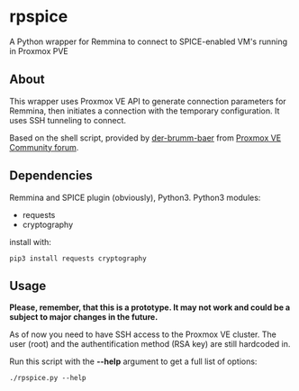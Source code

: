 # rpspice
A Python wrapper for Remmina to connect to SPICE-enabled VM's running in Proxmox PVE

## About
This wrapper uses Proxmox VE API to generate connection parameters for Remmina, then initiates a connection with the temporary configuration.
It uses SSH tunneling to connect.

Based on the shell script, provided by [der-brumm-baer](https://forum.proxmox.com/members/der-brumm-baer.60239/) from [Proxmox VE Community forum](https://forum.proxmox.com/threads/remote-spice-access-without-using-web-manager.16561/page-3).

## Dependencies
Remmina and SPICE plugin (obviously), Python3.
Python3 modules:
* requests
* cryptography

install with:

    pip3 install requests cryptography

## Usage
**Please, remember, that this is a prototype. It may not work and could be a subject to major changes in the future.**

As of now you need to have SSH access to the Proxmox VE cluster. The user (root) and the authentification method (RSA key) are still hardcoded in.

Run this script with the **--help** argument to get a full list of options:

    ./rpspice.py --help

[//]: # (real comment)
